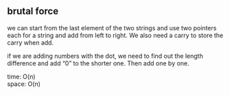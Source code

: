 ## brutal force
we can start from the last element of the two strings and use two pointers each for a string and add from left to right. We also need a carry to store the carry when add.

if we are adding numbers with the dot, we need to find out the length difference and add “0” to the shorter one. Then add one by one.

time: O(n)<br>
space: O(n)

